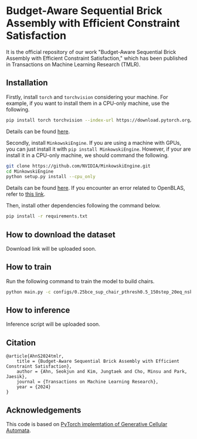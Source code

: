 # Budget-Aware Sequential Brick Assembly with Efficient Constraint Satisfaction

It is the official repository of our work "Budget-Aware Sequential Brick Assembly with Efficient Constraint Satisfaction," which has been published in Transactions on Machine Learning Research (TMLR).

## Installation

Firstly, install `torch` and `torchvision` considering your machine. For example, if you want to install them in a CPU-only machine, use the following.
```bash
pip install torch torchvision --index-url https://download.pytorch.org/whl/cpu
```
Details can be found [here](https://pytorch.org/get-started/locally/).

Secondly, install `MinkowskiEngine`. If you are using a machine with GPUs, you can just install it with `pip install MinkowskiEngine`. However, if your are install it in a CPU-only machine, we should command the following.

```bash
git clone https://github.com/NVIDIA/MinkowskiEngine.git
cd MinkowskiEngine
python setup.py install --cpu_only
```
Details can be found [here](https://nvidia.github.io/MinkowskiEngine/quick_start.html). If you encounter an error related to OpenBLAS, refer to [this link](https://github.com/NVIDIA/MinkowskiEngine/issues/300#issuecomment-763343048).

Then, install other dependencies following the command below.
```bash
pip install -r requirements.txt
```

## How to download the dataset
Download link will be uploaded soon.

## How to train
Run the following command to train the model to build chairs.
```bash
python main.py -c configs/0.25bce_sup_chair_pthresh0.5_150step_20eq_nskip8.yaml
```

## How to inference
Inference script will be uploaded soon.

## Citation

```
@article{AhnS2024tmlr,
    title = {Budget-Aware Sequential Brick Assembly with Efficient Constraint Satisfaction},
    author = {Ahn, Seokjun and Kim, Jungtaek and Cho, Minsu and Park, Jaesik},
    journal = {Transactions on Machine Learning Research},
    year = {2024}
}
```

## Acknowledgements
This code is based on [PyTorch implemtation of Generative Cellular Automata](https://github.com/96lives/gca).